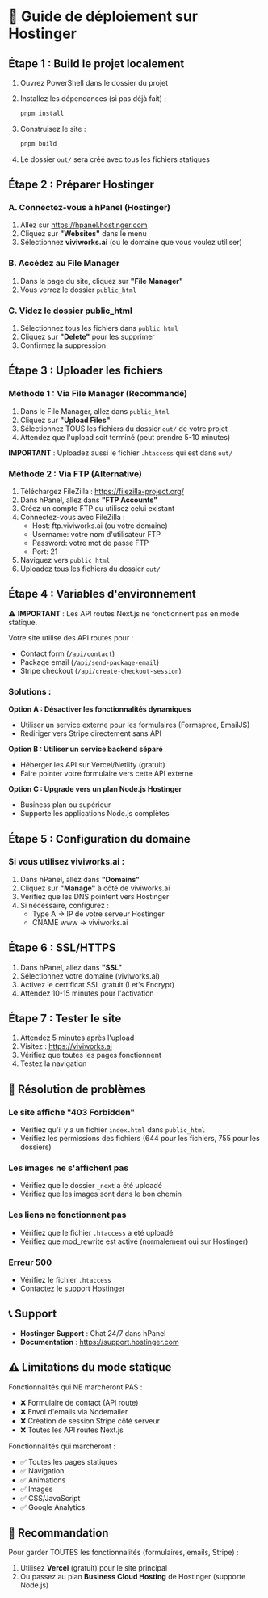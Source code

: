# 🚀 Guide de déploiement sur Hostinger

## Étape 1 : Build le projet localement

1. Ouvrez PowerShell dans le dossier du projet
2. Installez les dépendances (si pas déjà fait) :
   ```bash
   pnpm install
   ```

3. Construisez le site :
   ```bash
   pnpm build
   ```

4. Le dossier `out/` sera créé avec tous les fichiers statiques

## Étape 2 : Préparer Hostinger

### A. Connectez-vous à hPanel (Hostinger)

1. Allez sur https://hpanel.hostinger.com
2. Cliquez sur **"Websites"** dans le menu
3. Sélectionnez **viviworks.ai** (ou le domaine que vous voulez utiliser)

### B. Accédez au File Manager

1. Dans la page du site, cliquez sur **"File Manager"**
2. Vous verrez le dossier `public_html`

### C. Videz le dossier public_html

1. Sélectionnez tous les fichiers dans `public_html`
2. Cliquez sur **"Delete"** pour les supprimer
3. Confirmez la suppression

## Étape 3 : Uploader les fichiers

### Méthode 1 : Via File Manager (Recommandé)

1. Dans le File Manager, allez dans `public_html`
2. Cliquez sur **"Upload Files"**
3. Sélectionnez TOUS les fichiers du dossier `out/` de votre projet
4. Attendez que l'upload soit terminé (peut prendre 5-10 minutes)

**IMPORTANT** : Uploadez aussi le fichier `.htaccess` qui est dans `out/`

### Méthode 2 : Via FTP (Alternative)

1. Téléchargez FileZilla : https://filezilla-project.org/
2. Dans hPanel, allez dans **"FTP Accounts"**
3. Créez un compte FTP ou utilisez celui existant
4. Connectez-vous avec FileZilla :
   - Host: ftp.viviworks.ai (ou votre domaine)
   - Username: votre nom d'utilisateur FTP
   - Password: votre mot de passe FTP
   - Port: 21
5. Naviguez vers `public_html`
6. Uploadez tous les fichiers du dossier `out/`

## Étape 4 : Variables d'environnement

⚠️ **IMPORTANT** : Les API routes Next.js ne fonctionnent pas en mode statique.

Votre site utilise des API routes pour :
- Contact form (`/api/contact`)
- Package email (`/api/send-package-email`)
- Stripe checkout (`/api/create-checkout-session`)

### Solutions :

**Option A : Désactiver les fonctionnalités dynamiques**
- Utiliser un service externe pour les formulaires (Formspree, EmailJS)
- Rediriger vers Stripe directement sans API

**Option B : Utiliser un service backend séparé**
- Héberger les API sur Vercel/Netlify (gratuit)
- Faire pointer votre formulaire vers cette API externe

**Option C : Upgrade vers un plan Node.js Hostinger**
- Business plan ou supérieur
- Supporte les applications Node.js complètes

## Étape 5 : Configuration du domaine

### Si vous utilisez viviworks.ai :

1. Dans hPanel, allez dans **"Domains"**
2. Cliquez sur **"Manage"** à côté de viviworks.ai
3. Vérifiez que les DNS pointent vers Hostinger
4. Si nécessaire, configurez :
   - Type A → IP de votre serveur Hostinger
   - CNAME www → viviworks.ai

## Étape 6 : SSL/HTTPS

1. Dans hPanel, allez dans **"SSL"**
2. Sélectionnez votre domaine (viviworks.ai)
3. Activez le certificat SSL gratuit (Let's Encrypt)
4. Attendez 10-15 minutes pour l'activation

## Étape 7 : Tester le site

1. Attendez 5 minutes après l'upload
2. Visitez : https://viviworks.ai
3. Vérifiez que toutes les pages fonctionnent
4. Testez la navigation

## 🔧 Résolution de problèmes

### Le site affiche "403 Forbidden"
- Vérifiez qu'il y a un fichier `index.html` dans `public_html`
- Vérifiez les permissions des fichiers (644 pour les fichiers, 755 pour les dossiers)

### Les images ne s'affichent pas
- Vérifiez que le dossier `_next` a été uploadé
- Vérifiez que les images sont dans le bon chemin

### Les liens ne fonctionnent pas
- Vérifiez que le fichier `.htaccess` a été uploadé
- Vérifiez que mod_rewrite est activé (normalement oui sur Hostinger)

### Erreur 500
- Vérifiez le fichier `.htaccess`
- Contactez le support Hostinger

## 📞 Support

- **Hostinger Support** : Chat 24/7 dans hPanel
- **Documentation** : https://support.hostinger.com

## ⚠️ Limitations du mode statique

Fonctionnalités qui NE marcheront PAS :
- ❌ Formulaire de contact (API route)
- ❌ Envoi d'emails via Nodemailer
- ❌ Création de session Stripe côté serveur
- ❌ Toutes les API routes Next.js

Fonctionnalités qui marcheront :
- ✅ Toutes les pages statiques
- ✅ Navigation
- ✅ Animations
- ✅ Images
- ✅ CSS/JavaScript
- ✅ Google Analytics

## 🎯 Recommandation

Pour garder TOUTES les fonctionnalités (formulaires, emails, Stripe) :
1. Utilisez **Vercel** (gratuit) pour le site principal
2. Ou passez au plan **Business Cloud Hosting** de Hostinger (supporte Node.js)

